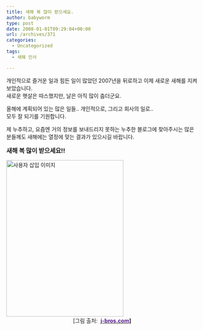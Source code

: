 ```yaml
---
title: 새해 복 많이 받으세요.
author: babyworm
type: post
date: 2008-01-01T09:29:04+00:00
url: /archives/371
categories:
  - Uncategorized
tags:
  - 새해 인사

---
```

개인적으로 즐거운 일과 힘든 일이 많았던 2007년을 뒤로하고 이제 새로운 새해를 지켜보았습니다.  
새로운 햇살은 따스했지만, 날은 아직 많이 춥더군요. 

올해에 계획되어 있는 많은 일들.. 개인적으로, 그리고 회사의 일로..  
모두 잘 되기를 기원합니다.

제 누추하고, 요즘엔 거의 정보를 보내드리지 못하는 누추한 블로그에 찾아주시는 많은 분들께도 새해에는 열정에 맞는 결과가 있으시길 바랍니다.

**<FONT size=3>새해 복 많이 받으세요!!</FONT>**

<img loading="lazy" decoding="async" src="https://i0.wp.com/babyworm.net/wordpress/wp-content/uploads/1/cfile9.uf.156C4B564D6A7AEB26FFC8.jpg?resize=308%2C412" class="aligncenter" width="308" height="412" alt="사용자 삽입 이미지" data-recalc-dims="1" />  


<DIV style="TEXT-ALIGN: center">
  [그림 출처:&nbsp; <B><A href="http://j-bros.com/log/?p=160" target=_top><FONT color=#551a8b>j-bros.com</FONT></A>]</B>
</DIV>